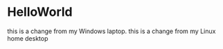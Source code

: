 HelloWorld
==========

this is a change from my Windows laptop.
this is a change from my Linux home desktop

